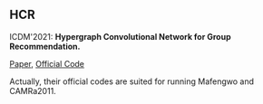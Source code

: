 ## HCR 

ICDM'2021: **Hypergraph Convolutional Network for Group Recommendation.**

[Paper](https://ieeexplore.ieee.org/document/9679118/), [Official Code](https://github.com/GroupRec/GroupRec)


Actually, their official codes are suited for running Mafengwo and CAMRa2011.


